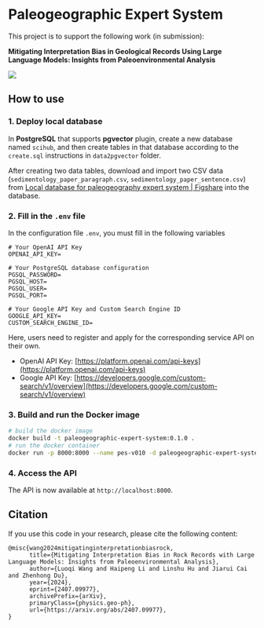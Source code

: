# Paleogeographic Expert System

This project is to support the following work (in submission):

**Mitigating Interpretation Bias in Geological Records Using Large Language Models: Insights from Paleoenvironmental
Analysis**

<a href='https://arxiv.org/pdf/2407.09977'><img src='https://img.shields.io/badge/Paper-PDF-red'></a>

## How to use

### 1. Deploy local database

In **PostgreSQL** that supports **pgvector** plugin, create a new database named `scihub`, and then create tables in
that database according to the `create.sql` instructions in `data2pgvector` folder.

After creating two data tables, download and import two CSV
data (`sedimentology_paper_paragraph.csv`, `sedimentology_paper_sentence.csv`)
from [Local database for paleogeography expert system | Figshare](https://doi.org/10.6084/m9.figshare.26198066.v1) into
the
database.

### 2. Fill in the `.env` file

In the configuration file `.env`, you must fill in the following variables

```
# Your OpenAI API Key
OPENAI_API_KEY=

# Your PostgreSQL database configuration
PGSQL_PASSWORD=
PGSQL_HOST=
PGSQL_USER=
PGSQL_PORT=

# Your Google API Key and Custom Search Engine ID
GOOGLE_API_KEY=
CUSTOM_SEARCH_ENGINE_ID=
```

Here, users need to register and apply for the corresponding service API on their own.

- OpenAI API Key: [https://platform.openai.com/api-keys](https://platform.openai.com/api-keys)
- Google API
  Key: [https://developers.google.com/custom-search/v1/overview](https://developers.google.com/custom-search/v1/overview)

### 3. Build and run the Docker image

```bash
# build the docker image
docker build -t paleogeographic-expert-system:0.1.0 .
# run the docker container
docker run -p 8000:8000 --name pes-v010 -d paleogeographic-expert-system:0.1.0
```

### 4. Access the API

The API is now available at `http://localhost:8000`.

## Citation

If you use this code in your research, please cite the following content:

```
@misc{wang2024mitigatinginterpretationbiasrock,
      title={Mitigating Interpretation Bias in Rock Records with Large Language Models: Insights from Paleoenvironmental Analysis}, 
      author={Luoqi Wang and Haipeng Li and Linshu Hu and Jiarui Cai and Zhenhong Du},
      year={2024},
      eprint={2407.09977},
      archivePrefix={arXiv},
      primaryClass={physics.geo-ph},
      url={https://arxiv.org/abs/2407.09977}, 
}
```